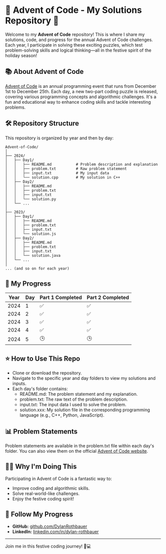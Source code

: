 # 🎄 Advent of Code - My Solutions Repository 🎄

Welcome to my **Advent of Code** repository! This is where I share my solutions, code, and progress for the annual Advent of Code challenges. Each year, I participate in solving these exciting puzzles, which test problem-solving skills and logical thinking—all in the festive spirit of the holiday season!

## 📚 About Advent of Code
[Advent of Code](https://adventofcode.com/) is an annual programming event that runs from December 1st to December 25th. Each day, a new two-part coding puzzle is released, covering various programming concepts and algorithmic challenges. It's a fun and educational way to enhance coding skills and tackle interesting problems.

## 🛠️ Repository Structure
This repository is organized by year and then by day:  
```plaintext
Advent-of-Code/
│
├── 2024/
│   ├── Day1/
│   │   ├── README.md           # Problem description and explanation
│   │   ├── problem.txt         # Raw problem statement
│   │   ├── input.txt           # My input data
│   │   └── solution.cpp        # My solution in C++
│   ├── Day2/
│   │   ├── README.md
│   │   ├── problem.txt
│   │   ├── input.txt
│   │   └── solution.py
│   └── ...
│
├── 2023/
│   ├── Day1/
│   │   ├── README.md
│   │   ├── problem.txt
│   │   ├── input.txt
│   │   └── solution.js
│   ├── Day2/
│   │   ├── README.md
│   │   ├── problem.txt
│   │   ├── input.txt
│   │   └── solution.java
│   └── ...
│
... (and so on for each year)
```


## 🚀 My Progress
| Year | Day | Part 1 Completed | Part 2 Completed |
|------|-----|-------------------|-------------------|
| 2024 | 1   |  ✅                 |  ✅                 |
| 2024 | 2   |  ✅                 |  ✅                 |
| 2024 | 3   |  ✅                 |  ✅                 |
| 2024 | 4   |  ✅                 |  ✅                 |
| 2024 | 5   |  🕒                 |  🕒                 |

## ⭐ How to Use This Repo
- Clone or download the repository.
- Navigate to the specific year and day folders to view my solutions and inputs.
- Each day's folder contains:
  - README.md: The problem statement and my explanation.
  - problem.txt: The raw text of the problem description.
  - input.txt: The input data I used to solve the problem.
  - solution.xxx: My solution file in the corresponding programming language (e.g., C++, Python, JavaScript).

## 📊 Problem Statements
Problem statements are available in the problem.txt file within each day's folder. You can also view them on the official [Advent of Code website](https://adventofcode.com/).

## 🧑‍💻 Why I'm Doing This
Participating in Advent of Code is a fantastic way to:
- Improve coding and algorithmic skills.
- Solve real-world-like challenges.
- Enjoy the festive coding spirit!

## 🔗 Follow My Progress
- **GitHub:** [github.com/DylanRothbauer](https://github.com/DylanRothbauer)
- **LinkedIn:** [linkedin.com/in/dylan-rothbauer](https://www.linkedin.com/in/dylan-rothbauer-ab285624b/)

---

Join me in this festive coding journey! 🎅💻
